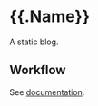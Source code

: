 # {{.Name}}

A static blog.

## Workflow

See [documentation][docs].

[docs]: https://github.com/statusok/statusok/tree/master/eng
